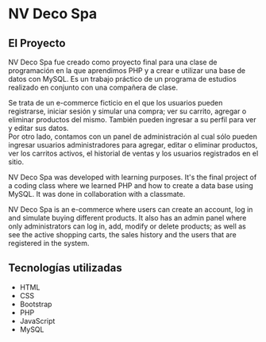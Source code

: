 <h1>NV Deco Spa</h1>

<h2>El Proyecto</h2>

<p>NV Deco Spa fue creado como proyecto final para una clase de programación en la que aprendimos PHP y a crear e utilizar una base de datos con MySQL. Es un trabajo práctico de un programa de estudios realizado en conjunto con una compañera de clase.</p>
<p>Se trata de un e-commerce ficticio en el que los usuarios pueden registrarse, iniciar sesión y simular una compra; ver su carrito, agregar o eliminar productos del mismo. También pueden ingresar a su perfil para ver y editar sus datos.<br/>
Por otro lado, contamos con un panel de administración al cual sólo pueden ingresar usuarios administradores para agregar, editar o eliminar productos, ver los carritos activos, el historial de ventas y los usuarios registrados en el sitio.</p>

<p>NV Deco Spa was developed with learning purposes. It's the final project of a coding class where we learned PHP and how to create a data base using MySQL. It was done in collaboration with a classmate.</p>
<p>NV Deco Spa is an e-commerce where users can create an account, log in and simulate buying different products. It also has an admin panel where only administrators can log in, add, modify or delete products; as well as see the active shopping carts, the sales history and the users that are registered in the system.</p>

<h2>Tecnologías utilizadas</h2>
<ul>
  <li>
    HTML
  </li>
  <li>
    CSS
  </li>
  <li>
    Bootstrap
  </li>
  <li>
    PHP
  </li>
  <li>
    JavaScript
  </li>
  <li>
    MySQL
  </li>
</ul>

